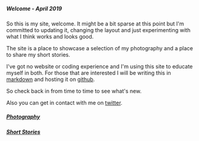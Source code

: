 ##### Welcome - April 2019
So this is my site, welcome. 
It might be a bit sparse at this point but I'm committed to updating it, changing the layout and just experimenting with what I think works and looks good. 

The site is a place to showcase a selection of my photography and a place to share my short stories.

I've got no website or coding experience and I'm using this site to educate myself in both. For those that are interested I will be writing this in [markdown](https://daringfireball.net/projects/markdown/) and hosting it on [github](https://github.com/dorianbrennan/beginnings "github"). 

So check back in from time to time to see what's new. 

Also you can get in contact with me on [twitter](https://twitter.com/dorian_brennan "twitter"). 


##### [Photography](photography/photography.md)

##### [Short Stories](stories/shortstories.md)
